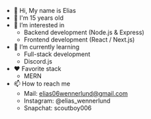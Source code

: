 - 👋 Hi, My name is Elias
- 🧔 I'm 15 years old
- 👀 I’m interested in
	- Backend development (Node.js & Express)
	- Frontend development (React / Next.js)
- 🌱 I’m currently learning
	- Full-stack development
	- Discord.js
- ❤ Favorite stack
	- MERN
- 📫 How to reach me
	- Mail: elias06wennerlund@gmail.com
	- Instagram: @elias_wennerlund
	- Snapchat: scoutboy006
